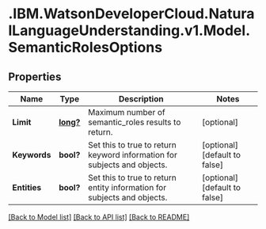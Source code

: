 # .IBM.WatsonDeveloperCloud.NaturalLanguageUnderstanding.v1.Model.SemanticRolesOptions
## Properties

Name | Type | Description | Notes
------------ | ------------- | ------------- | -------------
**Limit** | [**long?**](Long.md) | Maximum number of semantic_roles results to return. | [optional] 
**Keywords** | **bool?** | Set this to true to return keyword information for subjects and objects. | [optional] [default to false]
**Entities** | **bool?** | Set this to true to return entity information for subjects and objects. | [optional] [default to false]

[[Back to Model list]](../README.md#documentation-for-models) [[Back to API list]](../README.md#documentation-for-api-endpoints) [[Back to README]](../README.md)

